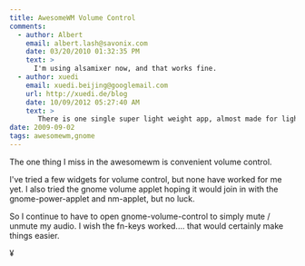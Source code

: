 ```yaml
---
title: AwesomeWM Volume Control
comments:
  - author: Albert
    email: albert.lash@savonix.com
    date: 03/20/2010 01:32:35 PM
    text: >
      I'm using alsamixer now, and that works fine.
  - author: xuedi
    email: xuedi.beijing@googlemail.com
    url: http://xuedi.de/blog
    date: 10/09/2012 05:27:40 AM
    text: >
       There is one single super light weight app, almost made for lightweight WM like aweseome, try: volti
date: 2009-09-02
tags: awesomewm,gnome
---
```

The one thing I miss in the awesomewm is convenient volume control.

I've tried a few widgets for volume control, but none have worked for me yet. I also tried the gnome volume applet hoping it would join in with the gnome-power-applet and nm-applet, but no luck.

So I continue to have to open gnome-volume-control to simply mute / unmute my audio. I wish the fn-keys worked.... that would certainly make things easier.

¥

